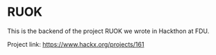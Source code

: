 # RUOK
This is the backend of the project RUOK we  wrote in Hackthon at FDU.

Project link: https://www.hackx.org/projects/161
